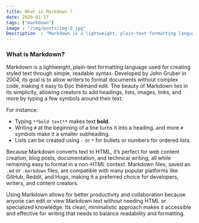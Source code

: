```yaml
---
title: What is Markdown ?
date: 2020-01-27
tags: ["markdown"]
image : "/img/posts/img-3.jpg"
Description  : "Markdown is a lightweight, plain-text formatting language used for creating styled text through simple, readable syntax...."
---
```


### What is Markdown?

Markdown is a lightweight, plain-text formatting language used for creating styled text through simple, readable syntax. Developed by John Gruber in 2004, its goal is to allow writers to format documents without complex code, making it easy to Đọc thêmand edit. The beauty of Markdown lies in its simplicity, allowing creators to add headings, lists, images, links, and more by typing a few symbols around their text. 

For instance:
- Typing `**bold text**` makes text **bold**.
- Writing `#` at the beginning of a line turns it into a heading, and more `#` symbols make it a smaller subheading.
- Lists can be created using `-` or `*` for bullets or numbers for ordered lists.

Because Markdown converts text to HTML, it’s perfect for web content creation, blog posts, documentation, and technical writing, all while remaining easy to format in a non-HTML context. Markdown files, saved as `.md` or `.markdown` files, are compatible with many popular platforms like GitHub, Reddit, and Hugo, making it a preferred choice for developers, writers, and content creators. 

Using Markdown allows for better productivity and collaboration because anyone can edit or view Markdown text without needing HTML or specialized knowledge. Its clean, minimalistic approach makes it accessible and effective for writing that needs to balance readability and formatting.

<!--Photo by Robert Katzki on Unsplash-->
